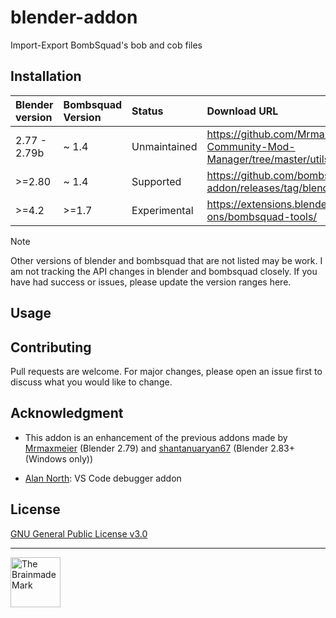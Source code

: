 # blender-addon

Import-Export BombSquad's bob and cob files

## Installation

| Blender version |Bombsquad Version | Status        | Download URL                                                                            |
|:----------------|:-----------------|:--------------|:----------------------------------------------------------------------------------------|
| 2.77 - 2.79b    | ~ 1.4            | Unmaintained  | https://github.com/Mrmaxmeier/BombSquad-Community-Mod-Manager/tree/master/utils/blender |
| >=2.80          | ~ 1.4            | Supported     | https://github.com/bombsquad02420/blender-addon/releases/tag/blender4.2                 |
| >=4.2           | >=1.7            | Experimental  | https://extensions.blender.org/add-ons/bombsquad-tools/                                 |

> [!NOTE]
> Other versions of blender and bombsquad that are not listed may be work.
> I am not tracking the API changes in blender and bombsquad closely.
> If you have had success or issues, please update the version ranges here.

## Usage

## Contributing

Pull requests are welcome. For major changes, please open an issue first to discuss what you would like to change.

## Acknowledgment

- This addon is an enhancement of the previous addons made by 
[Mrmaxmeier](https://github.com/Mrmaxmeier/BombSquad-Community-Mod-Manager/tree/master/utils/blender) (Blender 2.79)
and
[shantanuaryan67](https://github.com/shantanuaryan67/BombSquad-Community-Mod-Manager/tree/master/utils/blender_2-80) (Blender 2.83+ (Windows only))

- [Alan North](https://github.com/AlansCodeLog/blender-debugger-for-vscode): VS Code debugger addon

## License

[GNU General Public License v3.0](LICENSE)

----

<picture>
<source
	media="(prefers-color-scheme: dark)"
	srcset="https://brainmade.org/white-logo.svg"
/>
<img
	src="https://brainmade.org/black-logo.svg"
	alt="The Brainmade Mark"
	width="80"
/>
</picture>
